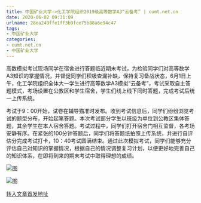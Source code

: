 ```yaml
---
title: 中国矿业大学->化工学院组织2019级高等数学A3“云备考” | cumt.net.cn
date: 2020-06-02 09:31:09
urlname: 28ea249ffe1ff3b9fce75b88a6e94c47
tags: 
- 中国矿业大学
categories:
- cumt.net.cn
- 中国矿业大学
---
```

高数模拟考试现场同学在宿舍进行答题临近期末考试，为检验同学们对高等数学A3知识的掌握情况，并督促同学们积极查漏补缺，保持复习备战状态，6月1日上午，化工学院组织全体大一学生进行高等数学A3模拟“云备考”，考试采取自主答题模式，考场设置在公教区和学生宿舍，学生们线上线下同时答题，完成考试后统一上传系统。

考试于9：00开始，试卷在辅导猫准时发布。收到考试信息后，同学们纷纷浏览考试的题型分布，开始起笔答题。本次考试部分学生以班级为单位到公教区集体答题，其余学生在本人宿舍答题。考试过程中，同学们打开宿舍门相互监督，各考场安静有序。在紧张的100分钟答题后，同学们将答题纸拍照上传系统，并进行自评估分完成考试打卡，10：40考试圆满结束。通过此次模拟考试，同学们能够充分评估自己对知识的掌握情况，根据自己的情况调整复习计划，以便更好地完善自己的知识体系，在即将到来的期末考试中取得理想的成绩。

![图](http://xwzx.cumt.edu.cn/_upload/article/images/71/3a/d3b481ba4242a30f3edbbad4f8af/429938ea-e2ef-480a-a11a-aede1ba19679.jpg)

![图](http://xwzx.cumt.edu.cn/_upload/article/images/71/3a/d3b481ba4242a30f3edbbad4f8af/c97c4a4f-8eb1-4363-a57d-7f3455b6df14.jpg)

[转入文章首发地址](http://xwzx.cumt.edu.cn/a9/92/c523a567698/page.htm)